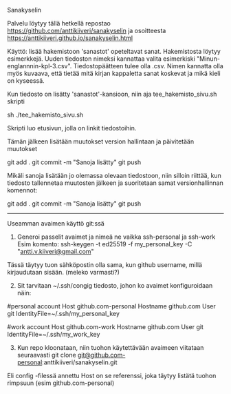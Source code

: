 Sanakyselin

Palvelu löytyy tällä hetkellä repostao https://github.com/anttikiiveri/sanakyselin ja osoitteesta https://anttikiiveri.github.io/sanakyselin.html

Käyttö: lisää hakemistoon 'sanastot' opeteltavat sanat. Hakemistosta löytyy esimerkkejä. Uuden tiedoston nimeksi kannattaa valita esimerkiski "Minun-englannnin-kpl-3.csv". Tiedostopäätteen tulee olla .csv. Nimen kannatta olla myös kuvaava, että tietää mitä kirjan kappaletta sanat koskevat ja mikä kieli on kyseessä.

Kun tiedosto on lisätty 'sanastot'-kansioon, niin aja tee_hakemisto_sivu.sh skripti

sh ./tee_hakemisto_sivu.sh

Skripti luo etusivun, jolla on linkit tiedostoihin.

Tämän jälkeen lisätään muutokset version hallintaan ja päivitetään muutokset

git add .
git commit -m "Sanoja lisätty"
git push

Mikäli sanoja lisätään jo olemassa olevaan tiedostoon, niin silloin riittää, kun tiedosto tallennetaa muutosten jälkeen ja suoritetaan samat versionhallinnan komennot:

git add .
git commit -m "Sanoja lisätty"
git push



---------------------------

Useamman avaimen käyttö git:ssä

1. Generoi passelit avaimet ja nimeä ne vaikka ssh-personal ja ssh-work
Esim komento:
ssh-keygen -t ed25519 -f my_personal_key -C "antti.v.kiiveri@gmail.com"

Tässä täytyy tuon sähköpostin olla sama, kun github username, millä kirjaudutaan sisään. (meleko varmasti?)

2. Sit tarvitaan ~/.ssh/congig tiedosto, johon ko avaimet konfiguroidaan näin:

#personal account
Host github.com-personal
  Hostname github.com
  User git
  IdentityFile=~/.ssh/my_personal_key

#work account
Host github.com-work
  Hostname github.com
  User git
  IdentityFile=~/.ssh/my_work_key

3. Kun repo kloonataan, niin tuohon käytettävään avaimeen viitataan seuraavasti
git clone git@github.com-personal:anttikiiveri/sanakyselin.git

Eli config -filessä annettu Host on se referenssi, joka täytyy listätä tuohon rimpsuun (esim github.com-personal)